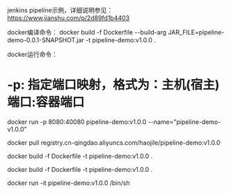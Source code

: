 jenkins pipeline示例，详细说明参见：https://www.jianshu.com/p/2d89fd1b4403

docker编译命令：
docker build -f Dockerfile --build-arg JAR_FILE=pipeline-demo-0.0.1-SNAPSHOT.jar -t pipeline-demo:v1.0.0  .


docker运行命令：
# -p: 指定端口映射，格式为：主机(宿主)端口:容器端口
docker run -p 8080:40080 pipeline-demo:v1.0.0  --name="pipeline-demo-v1.0.0"


docker pull registry.cn-qingdao.aliyuncs.com/haojile/pipeline-demo:v1.0.0


docker build -f Dockerfile  -t pipeline-demo:v1.0.0  .



docker build -f Dockerfile  -t pipeline-demo:v1.0.0  .

docker run -it pipeline-demo:v1.0.0 /bin/sh

